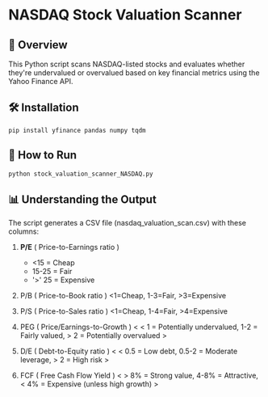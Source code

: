 # NASDAQ Stock Valuation Scanner

## 📌 Overview
This Python script scans NASDAQ-listed stocks and evaluates whether they're undervalued or overvalued based on key financial metrics using the Yahoo Finance API.

## 🛠️ Installation
    pip install yfinance pandas numpy tqdm

## 🚀 How to Run
    python stock_valuation_scanner_NASDAQ.py 

## 📊 Understanding the Output
The script generates a CSV file (nasdaq_valuation_scan.csv) with these columns:

1. **P/E** ( Price-to-Earnings ratio ) 
    - <15 = Cheap 
    - 15-25 = Fair
    - '>' 25 = Expensive

2. P/B ( Price-to-Book ratio ) <1=Cheap, 1-3=Fair, >3=Expensive

3. P/S ( Price-to-Sales ratio )	<1=Cheap, 1-4=Fair, >4=Expensive

4. PEG ( Price/Earnings-to-Growth ) < < 1 = Potentially undervalued, 1-2 = Fairly valued, > 2 = Potentially overvalued >

5. D/E ( Debt-to-Equity ratio ) < < 0.5 = Low debt, 0.5-2 = Moderate leverage, > 2 = High risk >

6. FCF ( Free Cash Flow Yield ) < > 8% = Strong value, 4-8% = Attractive, < 4% = Expensive (unless high growth) >